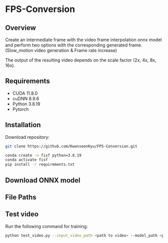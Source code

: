 # FPS-Conversion

## Overview
Create an intermediate frame with the video frame interpolation onnx model and perform two options with the corresponding generated frame. (Slow_motion video generation & Frame rate increase)

The output of the resulting video depends on the scale factor (2x, 4x, 8x, 16x).

## Requirements
- CUDA 11.8.0
- cuDNN 8.9.6
- Python 3.8.19
- Pytorch


## Installation

Download repository:
```bash
git clone https://github.com/KwonseonKyu/FPS-Conversion.git
```

```bash
conda create -n fisf python=3.8.19
conda activate fisf
pip install -r requirements.txt
```

## Download ONNX model


## File Paths


## Test video

Run the following command for training:

```bash
python test_video.py --input_video_path <path to video> --model_path <path to onnx model> --scale_factor <choice: 2, 4, 8, 16> --mode <choice: slow_motion, frame_rate_increase> --output_dir <path to output folder> --use_gpu <If you use cpu, you don't have to write it>
```
